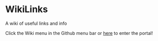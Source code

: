# WikiLinks

A wiki of useful links and info

Click the Wiki menu in the Github menu bar or [here](https://github.com/rminer57/WikiLinks/wiki) to enter the portal!
